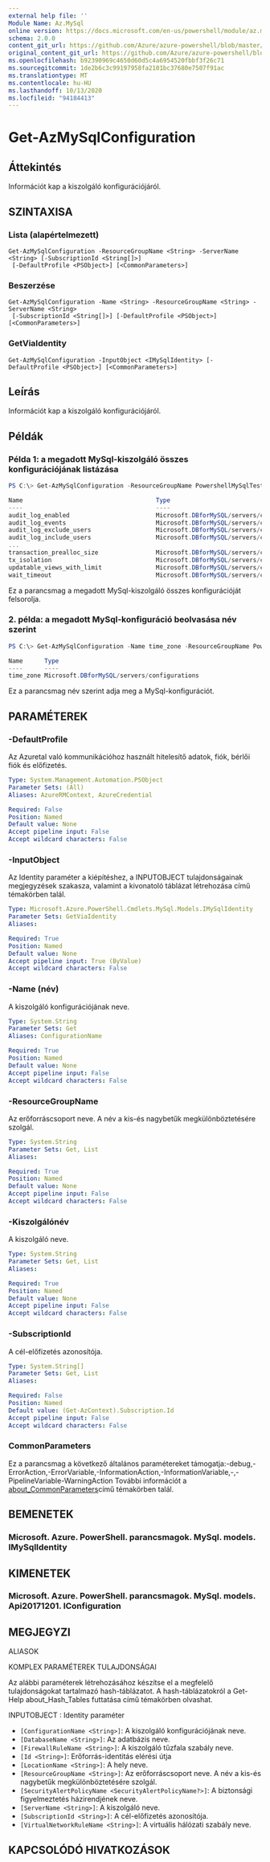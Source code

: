 ```yaml
---
external help file: ''
Module Name: Az.MySql
online version: https://docs.microsoft.com/en-us/powershell/module/az.mysql/get-azmysqlconfiguration
schema: 2.0.0
content_git_url: https://github.com/Azure/azure-powershell/blob/master/src/MySql/help/Get-AzMySqlConfiguration.md
original_content_git_url: https://github.com/Azure/azure-powershell/blob/master/src/MySql/help/Get-AzMySqlConfiguration.md
ms.openlocfilehash: b92390969c4650d60d5c4a6954520fbbf3f26c71
ms.sourcegitcommit: 1de2b6c3c99197958fa2101bc37680e7507f91ac
ms.translationtype: MT
ms.contentlocale: hu-HU
ms.lasthandoff: 10/13/2020
ms.locfileid: "94184413"
---
```

# Get-AzMySqlConfiguration

## Áttekintés
Információt kap a kiszolgáló konfigurációjáról.

## SZINTAXISA

### Lista (alapértelmezett)
```
Get-AzMySqlConfiguration -ResourceGroupName <String> -ServerName <String> [-SubscriptionId <String[]>]
 [-DefaultProfile <PSObject>] [<CommonParameters>]
```

### Beszerzése
```
Get-AzMySqlConfiguration -Name <String> -ResourceGroupName <String> -ServerName <String>
 [-SubscriptionId <String[]>] [-DefaultProfile <PSObject>] [<CommonParameters>]
```

### GetViaIdentity
```
Get-AzMySqlConfiguration -InputObject <IMySqlIdentity> [-DefaultProfile <PSObject>] [<CommonParameters>]
```

## Leírás
Információt kap a kiszolgáló konfigurációjáról.

## Példák

### Példa 1: a megadott MySql-kiszolgáló összes konfigurációjának listázása
```powershell
PS C:\> Get-AzMySqlConfiguration -ResourceGroupName PowershellMySqlTest -ServerName mysql-test

Name                                     Type
----                                     ----
audit_log_enabled                        Microsoft.DBforMySQL/servers/configurations
audit_log_events                         Microsoft.DBforMySQL/servers/configurations
audit_log_exclude_users                  Microsoft.DBforMySQL/servers/configurations
audit_log_include_users                  Microsoft.DBforMySQL/servers/configurations
...
transaction_prealloc_size                Microsoft.DBforMySQL/servers/configurations
tx_isolation                             Microsoft.DBforMySQL/servers/configurations
updatable_views_with_limit               Microsoft.DBforMySQL/servers/configurations
wait_timeout                             Microsoft.DBforMySQL/servers/configurations
```

Ez a parancsmag a megadott MySql-kiszolgáló összes konfigurációját felsorolja.

### 2. példa: a megadott MySql-konfiguráció beolvasása név szerint
```powershell
PS C:\> Get-AzMySqlConfiguration -Name time_zone -ResourceGroupName PowershellMySqlTest -ServerName mysql-test

Name      Type
----      ----
time_zone Microsoft.DBforMySQL/servers/configurations
```

Ez a parancsmag név szerint adja meg a MySql-konfigurációt.

## PARAMÉTEREK

### -DefaultProfile
Az Azuretal való kommunikációhoz használt hitelesítő adatok, fiók, bérlői fiók és előfizetés.

```yaml
Type: System.Management.Automation.PSObject
Parameter Sets: (All)
Aliases: AzureRMContext, AzureCredential

Required: False
Position: Named
Default value: None
Accept pipeline input: False
Accept wildcard characters: False
```

### -InputObject
Az Identity paraméter a kiépítéshez, a INPUTOBJECT tulajdonságainak megjegyzések szakasza, valamint a kivonatoló táblázat létrehozása című témakörben talál.

```yaml
Type: Microsoft.Azure.PowerShell.Cmdlets.MySql.Models.IMySqlIdentity
Parameter Sets: GetViaIdentity
Aliases:

Required: True
Position: Named
Default value: None
Accept pipeline input: True (ByValue)
Accept wildcard characters: False
```

### -Name (név)
A kiszolgáló konfigurációjának neve.

```yaml
Type: System.String
Parameter Sets: Get
Aliases: ConfigurationName

Required: True
Position: Named
Default value: None
Accept pipeline input: False
Accept wildcard characters: False
```

### -ResourceGroupName
Az erőforráscsoport neve.
A név a kis-és nagybetűk megkülönböztetésére szolgál.

```yaml
Type: System.String
Parameter Sets: Get, List
Aliases:

Required: True
Position: Named
Default value: None
Accept pipeline input: False
Accept wildcard characters: False
```

### -Kiszolgálónév
A kiszolgáló neve.

```yaml
Type: System.String
Parameter Sets: Get, List
Aliases:

Required: True
Position: Named
Default value: None
Accept pipeline input: False
Accept wildcard characters: False
```

### -SubscriptionId
A cél-előfizetés azonosítója.

```yaml
Type: System.String[]
Parameter Sets: Get, List
Aliases:

Required: False
Position: Named
Default value: (Get-AzContext).Subscription.Id
Accept pipeline input: False
Accept wildcard characters: False
```

### CommonParameters
Ez a parancsmag a következő általános paramétereket támogatja:-debug,-ErrorAction,-ErrorVariable,-InformationAction,-InformationVariable,-,-PipelineVariable-WarningAction További információt a [about_CommonParameters](http://go.microsoft.com/fwlink/?LinkID=113216)című témakörben talál.

## BEMENETEK

### Microsoft. Azure. PowerShell. parancsmagok. MySql. models. IMySqlIdentity

## KIMENETEK

### Microsoft. Azure. PowerShell. parancsmagok. MySql. models. Api20171201. IConfiguration

## MEGJEGYZI

ALIASOK

KOMPLEX PARAMÉTEREK TULAJDONSÁGAI

Az alábbi paraméterek létrehozásához készítse el a megfelelő tulajdonságokat tartalmazó hash-táblázatot. A hash-táblázatokról a Get-Help about_Hash_Tables futtatása című témakörben olvashat.


INPUTOBJECT <IMySqlIdentity> : Identity paraméter
  - `[ConfigurationName <String>]`: A kiszolgáló konfigurációjának neve.
  - `[DatabaseName <String>]`: Az adatbázis neve.
  - `[FirewallRuleName <String>]`: A kiszolgáló tűzfala szabály neve.
  - `[Id <String>]`: Erőforrás-identitás elérési útja
  - `[LocationName <String>]`: A hely neve.
  - `[ResourceGroupName <String>]`: Az erőforráscsoport neve. A név a kis-és nagybetűk megkülönböztetésére szolgál.
  - `[SecurityAlertPolicyName <SecurityAlertPolicyName?>]`: A biztonsági figyelmeztetés házirendjének neve.
  - `[ServerName <String>]`: A kiszolgáló neve.
  - `[SubscriptionId <String>]`: A cél-előfizetés azonosítója.
  - `[VirtualNetworkRuleName <String>]`: A virtuális hálózati szabály neve.

## KAPCSOLÓDÓ HIVATKOZÁSOK

